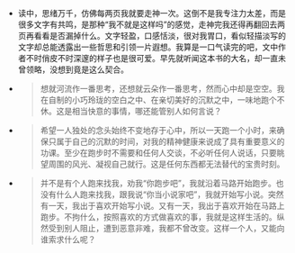 - 读中，思绪万千，仿佛每两页我就要走神一次。这倒不是我专注力太差，而是很多文字有共鸣，是那种“我不就是这样吗”的感觉，走神完我还得再翻回去两页再看看是否漏掉什么。文字轻盈，口感恬淡，很对我胃口，看似轻描淡写的文字却总能透露出一些哲思和引领一片遐想。我算是一口气读完的吧，文中作者不时俏皮不时深邃的样子也是很可爱。早先就听闻这本书的大名，却一直未曾领略，没想到竟是这么契合。
- > 想就河流作一番思考，还想就云朵作一番思考，然而心中却是空空。我在自制的小巧玲珑的空白之中、在亲切美好的沉默之中，一味地跑个不休。这是相当快意的事情，哪还能管别人如何言说？
- > 希望一人独处的念头始终不变地存于心中，所以一天跑一个小时，来确保只属于自己的沉默的时间，对我的精神健康来说成了具有重要意义的功课。至少在跑步时不需要和任何人交谈，不必听任何人说话，只要眺望周围的风光、凝视自己就行。这是任何东西都无法替代的宝贵时刻。
- > 并不是有个人跑来找我，劝我“你跑步吧”，我就沿着马路开始跑步。也没有什么人跑来找我，跟我说“你当小说家吧”，我就开始写小说。突然有一天，我出于喜欢开始写小说。又有一天，我出于喜欢开始在马路上跑步。不拘什么，按照喜欢的方式做喜欢的事，我就是这样生活的。纵然受到别人阻止，遭到恶意非难，我都不曾改变。这样一个人，又能向谁索求什么呢？